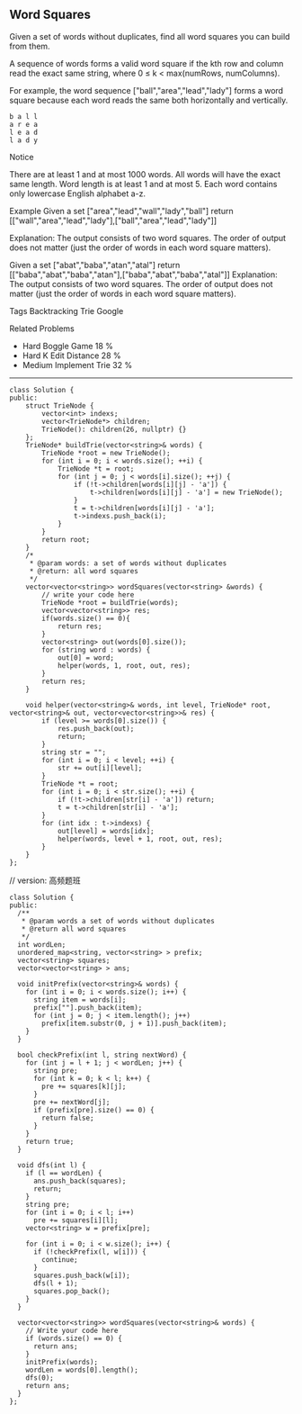 ## Word Squares  ##

Given a set of words without duplicates, find all word squares you can build from them.

A sequence of words forms a valid word square if the kth row and column read the exact same string, where 0 ≤ k < max(numRows, numColumns).

For example, the word sequence ["ball","area","lead","lady"] forms a word square because each word reads the same both horizontally and vertically.

	b a l l
	a r e a
	l e a d
	l a d y
 Notice

There are at least 1 and at most 1000 words.
All words will have the exact same length.
Word length is at least 1 and at most 5.
Each word contains only lowercase English alphabet a-z.

Example
Given a set ["area","lead","wall","lady","ball"]
return [["wall","area","lead","lady"],["ball","area","lead","lady"]]

Explanation:
The output consists of two word squares. The order of output does not matter (just the order of words in each word square matters).

Given a set ["abat","baba","atan","atal"]
return [["baba","abat","baba","atan"],["baba","abat","baba","atal"]]
Explanation:
The output consists of two word squares. The order of output does not matter (just the order of words in each word square matters).

Tags 
Backtracking Trie Google

Related Problems 

- Hard Boggle Game 18 %
- Hard K Edit Distance 28 %
- Medium Implement Trie 32 %

----------


	class Solution {
	public:
	    struct TrieNode {
	        vector<int> indexs;
	        vector<TrieNode*> children;
	        TrieNode(): children(26, nullptr) {}
	    };
	    TrieNode* buildTrie(vector<string>& words) {
	        TrieNode *root = new TrieNode();
	        for (int i = 0; i < words.size(); ++i) {
	            TrieNode *t = root;
	            for (int j = 0; j < words[i].size(); ++j) {
	                if (!t->children[words[i][j] - 'a']) {
	                    t->children[words[i][j] - 'a'] = new TrieNode();
	                }
	                t = t->children[words[i][j] - 'a'];
	                t->indexs.push_back(i);
	            }
	        }
	        return root;
	    }
	    /*
	     * @param words: a set of words without duplicates
	     * @return: all word squares
	     */
	    vector<vector<string>> wordSquares(vector<string> &words) {
	        // write your code here
	        TrieNode *root = buildTrie(words);
	        vector<vector<string>> res;
	        if(words.size() == 0){
	            return res;
	        }
	        vector<string> out(words[0].size());
	        for (string word : words) {
	            out[0] = word;
	            helper(words, 1, root, out, res);
	        }
	        return res;
	    }
	    
	    void helper(vector<string>& words, int level, TrieNode* root, vector<string>& out, vector<vector<string>>& res) {
	        if (level >= words[0].size()) {
	            res.push_back(out);
	            return;
	        }
	        string str = "";
	        for (int i = 0; i < level; ++i) {
	            str += out[i][level];
	        }
	        TrieNode *t = root;
	        for (int i = 0; i < str.size(); ++i) {
	            if (!t->children[str[i] - 'a']) return;
	            t = t->children[str[i] - 'a'];
	        }
	        for (int idx : t->indexs) {
	            out[level] = words[idx];
	            helper(words, level + 1, root, out, res);
	        }
	    }
	};


// version: 高频题班

	class Solution {
	public:
	  /**
	   * @param words a set of words without duplicates
	   * @return all word squares
	   */
	  int wordLen;
	  unordered_map<string, vector<string> > prefix;
	  vector<string> squares;
	  vector<vector<string> > ans;
	  
	  void initPrefix(vector<string>& words) {
	    for (int i = 0; i < words.size(); i++) {
	      string item = words[i];
	      prefix[""].push_back(item);
	      for (int j = 0; j < item.length(); j++)
	        prefix[item.substr(0, j + 1)].push_back(item);
	    }
	  }
	  
	  bool checkPrefix(int l, string nextWord) {
	    for (int j = l + 1; j < wordLen; j++) {
	      string pre;
	      for (int k = 0; k < l; k++) { 
	        pre += squares[k][j];
	      } 
	      pre += nextWord[j];
	      if (prefix[pre].size() == 0) {
	        return false;
	      } 
	    }
	    return true;
	  }
	  
	  void dfs(int l) {
	    if (l == wordLen) {
	      ans.push_back(squares);
	      return;
	    }
	    string pre;
	    for (int i = 0; i < l; i++)
	      pre += squares[i][l];
	    vector<string> w = prefix[pre];
	    
	    for (int i = 0; i < w.size(); i++) {
	      if (!checkPrefix(l, w[i])) {
	        continue;
	      } 
	      squares.push_back(w[i]);
	      dfs(l + 1);
	      squares.pop_back();
	    }
	  }
	  
	  vector<vector<string>> wordSquares(vector<string>& words) {
	    // Write your code here
	    if (words.size() == 0) {
	      return ans;
	    }
	    initPrefix(words);
	    wordLen = words[0].length();
	    dfs(0);
	    return ans;
	  }
	};